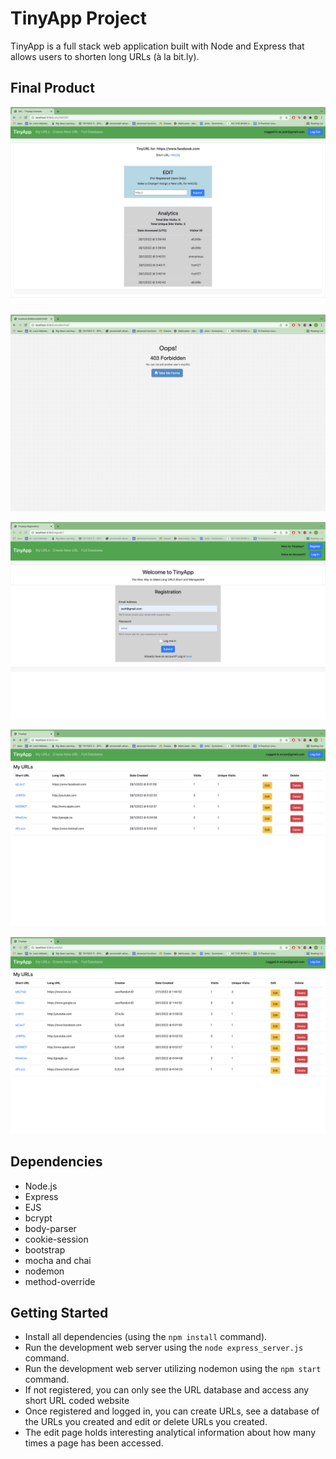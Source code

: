 # TinyApp Project

TinyApp is a full stack web application built with Node and Express that allows users to shorten long URLs (à la bit.ly).

## Final Product

!["A picture of the analytics/edit page"](https://github.com/joevalook/tinyapp/blob/master/docs/Analytics.png?raw=true)

!["A picture of the error page"](https://github.com/joevalook/tinyapp/blob/master/docs/errorPage.png?raw=true)

!["A picture of the register page"](https://github.com/joevalook/tinyapp/blob/master/docs/register.png?raw=true)

!["a picture of the user's URLs page"](https://github.com/joevalook/tinyapp/blob/master/docs/myUrl.png?raw=true)

!["A picture of the entire URL Database with creators of URLs"](https://github.com/joevalook/tinyapp/blob/master/docs/urlDatabase.png?raw=true)




## Dependencies

- Node.js
- Express
- EJS
- bcrypt
- body-parser
- cookie-session
- bootstrap
- mocha and chai
- nodemon
- method-override

## Getting Started

- Install all dependencies (using the `npm install` command).
- Run the development web server using the `node express_server.js` command.
- Run the development web server utilizing nodemon using the `npm start` command.
- If not registered, you can only see the URL database and access any short URL coded website
- Once registered and logged in, you can create URLs, see a database of the URLs you created and edit or delete URLs you created.
- The edit page holds interesting analytical information about how many times a page has been accessed.